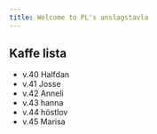 ```yaml
---
title: Welcome to PL's anslagstavla
---
```


## Kaffe lista
- v.40 Halfdan
- v.41 Josse
- v.42 Anneli
- v.43 hanna
- v.44 höstlov
- v.45 Marisa


